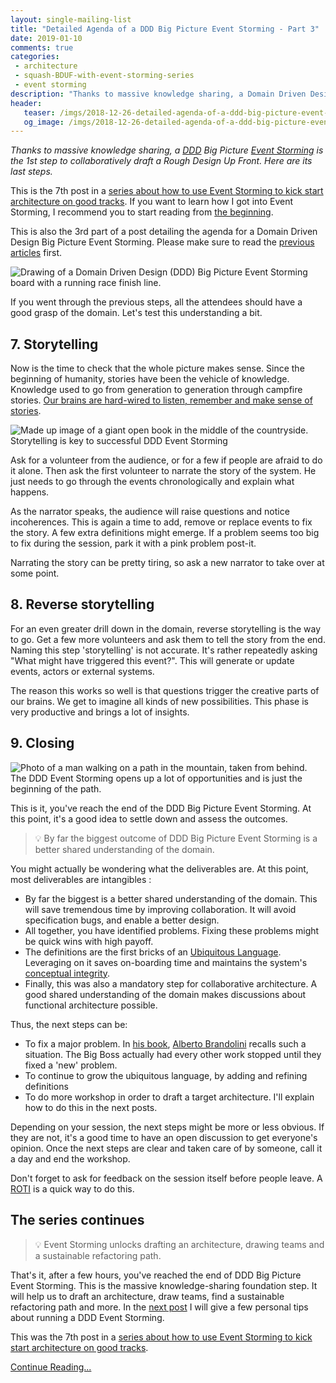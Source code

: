 ```yaml
---
layout: single-mailing-list
title: "Detailed Agenda of a DDD Big Picture Event Storming - Part 3"
date: 2019-01-10
comments: true
categories:
 - architecture
 - squash-BDUF-with-event-storming-series
 - event storming
description: "Thanks to massive knowledge sharing, a Domain Driven Design (DDD) Big Picture Event Storming is the 1st step to collaboratively draft a Rough Design Up Front. This post goes over its last phases: storytelling, reverse storytelling and closing. It also contains a list of possible next steps."
header:
   teaser: /imgs/2018-12-26-detailed-agenda-of-a-ddd-big-picture-event-storming-part-3/event-storming-finish-line-teaser.jpeg
   og_image: /imgs/2018-12-26-detailed-agenda-of-a-ddd-big-picture-event-storming-part-3/event-storming-finish-line-og.jpeg
---
```

_Thanks to massive knowledge sharing, a [DDD](https://en.wikipedia.org/wiki/Domain-driven_design) Big Picture [Event Storming](https://www.eventstorming.com/) is the 1st step to collaboratively draft a Rough Design Up Front. Here are its last steps._

This is the 7th post in a [series about how to use Event Storming to kick start architecture on good tracks](/categories/#squash-bduf-with-event-storming-series). If you want to learn how I got into Event Storming, I recommend you to start reading from [the beginning](/misadventures-with-big-design-up-front/).

This is also the 3rd part of a post detailing the agenda for a Domain Driven Design Big Picture Event Storming. Please make sure to read the [previous articles](/detailed-agenda-of-a-ddd-big-picture-event-storming-part-1/) first.

![Drawing of a Domain Driven Design (DDD) Big Picture Event Storming board with a running race finish line.]({{site.url}}/imgs/2018-12-26-detailed-agenda-of-a-ddd-big-picture-event-storming-part-3/event-storming-finish-line.jpeg)

If you went through the previous steps, all the attendees should have a good grasp of the domain. Let's test this understanding a bit.

## 7. Storytelling

Now is the time to check that the whole picture makes sense. Since the beginning of humanity, stories have been the vehicle of knowledge. Knowledge used to go from generation to generation through campfire stories. [Our brains are hard-wired to listen, remember and make sense of stories](https://blogs.scientificamerican.com/guest-blog/it-is-in-our-nature-to-need-stories/).

![Made up image of a giant open book in the middle of the countryside. Storytelling is key to successful DDD Event Storming]({{site.url}}/imgs/2018-12-26-detailed-agenda-of-a-ddd-big-picture-event-storming-part-3/book.jpg)

Ask for a volunteer from the audience, or for a few if people are afraid to do it alone. Then ask the first volunteer to narrate the story of the system. He just needs to go through the events chronologically and explain what happens.

As the narrator speaks, the audience will raise questions and notice incoherences. This is again a time to add, remove or replace events to fix the story. A few extra definitions might emerge. If a problem seems too big to fix during the session, park it with a pink problem post-it.

Narrating the story can be pretty tiring, so ask a new narrator to take over at some point.

## 8. Reverse storytelling

For an even greater drill down in the domain, reverse storytelling is the way to go. Get a few more volunteers and ask them to tell the story from the end. Naming this step 'storytelling' is not accurate. It's rather repeatedly asking "What might have triggered this event?". This will generate or update events, actors or external systems.

The reason this works so well is that questions trigger the creative parts of our brains. We get to imagine all kinds of new possibilities. This phase is very productive and brings a lot of insights.

## 9. Closing

![Photo of a man walking on a path in the mountain, taken from behind. The DDD Event Storming opens up a lot of opportunities and is just the beginning of the path.]({{site.url}}/imgs/2018-12-26-detailed-agenda-of-a-ddd-big-picture-event-storming-part-3/wanderer.jpg)

This is it, you've reach the end of the DDD Big Picture Event Storming. At this point, it's a good idea to settle down and assess the outcomes.

> 💡 By far the biggest outcome of DDD Big Picture Event Storming is a better shared understanding of the domain.

You might actually be wondering what the deliverables are. At this point, most deliverables are intangibles :

*   By far the biggest is a better shared understanding of the domain. This will save tremendous time by improving collaboration. It will avoid specification bugs, and enable a better design.
*   All together, you have identified problems. Fixing these problems might be quick wins with high payoff.
*   The definitions are the first bricks of an [Ubiquitous Language](https://martinfowler.com/bliki/UbiquitousLanguage.html). Leveraging on it saves on-boarding time and maintains the system's [conceptual integrity](https://www.quora.com/What-is-conceptual-integrity-in-software-architecture).
*   Finally, this was also a mandatory step for collaborative architecture. A good shared understanding of the domain makes discussions about functional architecture possible.

Thus, the next steps can be:

*   To fix a major problem. In [his book](https://leanpub.com/introducing_eventstorming), [Alberto Brandolini](https://twitter.com/ziobrando) recalls such a situation. The Big Boss actually had every other work stopped until they fixed a 'new' problem.
*   To continue to grow the ubiquitous language, by adding and refining definitions
*   To do more workshop in order to draft a target architecture. I'll explain how to do this in the next posts.

Depending on your session, the next steps might be more or less obvious. If they are not, it's a good time to have an open discussion to get everyone's opinion. Once the next steps are clear and taken care of by someone, call it a day and end the workshop.

Don't forget to ask for feedback on the session itself before people leave. A [ROTI](https://www.stickyminds.com/article/roti-method-gauging-meeting-effectiveness) is a quick way to do this.

## The series continues

> 💡 Event Storming unlocks drafting an architecture, drawing teams and a sustainable refactoring path.

That's it, after a few hours, you've reached the end of DDD Big Picture Event Storming. This is the massive knowledge-sharing foundation step. It will help us to draft an architecture, draw teams, find a sustainable refactoring path and more. In the [next post](/4-tips-that-will-make-your-ddd-big-picture-event-storming-successful/) I will give a few personal tips about running a DDD Event Storming.

This was the 7th post in a [series about how to use Event Storming to kick start architecture on good tracks](/categories/#squash-bduf-with-event-storming-series).

[Continue Reading...](/4-tips-that-will-make-your-ddd-big-picture-event-storming-successful/)
